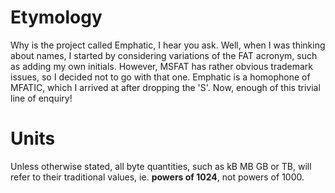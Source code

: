 # Etymology #
Why is the project called Emphatic, I hear you ask. Well, when I was
thinking about names, I started by considering variations of the FAT
acronym, such as adding my own initials. However, MSFAT has rather obvious
trademark issues, so I decided not to go with that one. Emphatic is a
homophone of MFATIC, which I arrived at after dropping the 'S'. Now, enough
of this trivial line of enquiry!

# Units #
Unless otherwise stated, all byte quantities, such as kB MB GB or TB, will
refer to their traditional values, ie. **powers of 1024**, not powers of
1000.